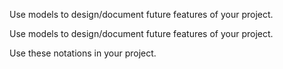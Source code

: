 <panel type="warning" header="`W9.1a` Can explain the use how design modelling can be used before implementation :star::star:" expanded no-close>
  <include src="../../book/modeling/modelingASolution/introduction/full.md" boilerplate />
<!-- TODO: add evidence -->
</panel>

<panel type="warning" header="`W9.1b` Can use basic class diagram and sequence diagram concepts to model an OO design :star::star:" expanded no-close>
  <include src="../../book/modeling/modelingASolution/basic/full.md" boilerplate />
  <panel header=":dart: Evidence" expanded>

Use models to design/document future features of your project.

  </panel>
</panel>

<panel type="info" header="`W9.1c` Can use intermediate class diagram and sequence diagram concepts to model an OO design :star::star::star:" expanded no-close>
  <include src="../../book/modeling/modelingASolution/intermediate/full.md" boilerplate />
  <panel header=":dart: Evidence" expanded>

Use models to design/document future features of your project.

  </panel>
</panel>

<panel type="info" header="`W9.1d` Can use advanced class diagrams :star::star::star:" expanded no-close>
  <include src="../../book/modeling/modelingStructures/classDiagramsAdvanced/full.md" boilerplate />
  <panel header=":dart: Evidence" expanded>

Use these notations in your project.

  </panel>
</panel>

